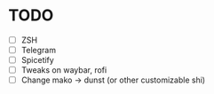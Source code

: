 # TODO

- [ ] ZSH
- [ ] Telegram
- [ ] Spicetify
- [ ] Tweaks on waybar, rofi
- [ ] Change mako -> dunst (or other customizable shi)
